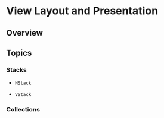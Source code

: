 # View Layout and Presentation



## Overview



## Topics

### Stacks

- ``HStack``

- ``VStack``

### Collections

<!--- ``CollectionView``-->
